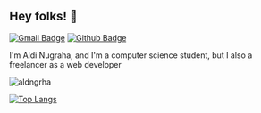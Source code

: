 ## Hey folks! 👋
[![Gmail Badge](https://img.shields.io/badge/-aldi.nugrahatk@gmail.com-c14438?style=flat&logo=Gmail&logoColor=white&link=mailto:aldi.nugrahatk@gmail.com)](mailto:aldi.nugrahatk@gmail.com) [![Github Badge](https://img.shields.io/badge/-aldngrha-grey?style=flat&logo=github&logoColor=white&link=https://github.com/aldngrha/)](https://www.github.com/aldngrha/) <p align='left'>I'm Aldi Nugraha, and I'm a computer science student, but I also a freelancer as a web developer </p>

<p align=left> <img src=https://komarev.com/ghpvc/?username=aldngrha alt=aldngrha /> </p>

[![Top Langs](https://github-readme-stats.vercel.app/api/top-langs/?username=aldngrha&layout=compact)](https://github.com/aldngrha/github-readme-stats)
